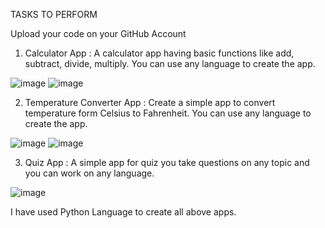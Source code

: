 TASKS TO PERFORM

Upload your code on your GitHub Account

1. Calculator App :
A calculator app having basic functions like add, subtract, divide, multiply. You can use any language to create the app.

![image](https://github.com/Cheshta300899/BharatIntern-Internship-Tasks/assets/85059628/ee6be5f3-72dc-4e59-ba15-1dc9b8c21263)
![image](https://github.com/Cheshta300899/BharatIntern-Internship-Tasks/assets/85059628/19d6bd11-c1c6-4ded-acef-7c5e0d0503a5)

2. Temperature Converter App :
Create a simple app to convert temperature form Celsius to Fahrenheit. You can use any language to create the app.

![image](https://github.com/Cheshta300899/BharatIntern-Internship-Tasks/assets/85059628/0349a784-e9a0-4176-a3ff-cb0e069a8333)
![image](https://github.com/Cheshta300899/BharatIntern-Internship-Tasks/assets/85059628/039b825f-7b06-4d23-9e2f-b046baf43dab)

3. Quiz App :
A simple app for quiz you take questions on any topic and you can work on any language.

![image](https://github.com/Cheshta300899/BharatIntern-Internship-Tasks/assets/85059628/8ee69890-86ec-4613-bff2-faccdad19fe7)




I have used Python Language to create all above apps.

